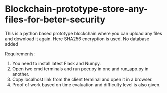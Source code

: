 # Blockchain-prototype-store-any-files-for-beter-security
This is a python based prototype blockchain where you can upload any files and download it again. Here SHA256 encryption is used. No database added


Requirements: 
1) You need to install latest Flask and Numpy.
2) Open two cmd terminals and run peer.py in one and run_app.py in another.
3) Copy localhost link from the client terminal and open it in a browser.
4) Proof of work based on time evaluation and difficulty level is also given.
